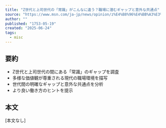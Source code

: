 ```yaml
---
title: "Z世代と上司世代の「常識」がこんなに違う？職場に潜むギャップと意外な共通点"
source: "https://www.msn.com/ja-jp/news/opinion/z%E4%B8%96%E4%BB%A3%E3%81%A8%E4%B8%8A%E5%8F%B8%E4%B8%96%E4%BB%A3%E3%81%AE-%E5%B8%B8%E8%AD%98-%E3%81%8C%E3%81%93%E3%82%93%E3%81%AA%E3%81%AB%E9%81%95%E3%81%86-%E8%81%B7%E5%A0%B4%E3%81%AB%E6%BD%9C%E3%82%80%E3%82%AE%E3%83%A3%E3%83%83%E3%83%97%E3%81%A8%E6%84%8F%E5%A4%96%E3%81%AA%E5%85%B1%E9%80%9A%E7%82%B9/ar-AA1FOjUm?ocid=msedgntp&pc=U531&cvid=61722963ebfa48f99f566d7a7134414d&ei=16"
author: ""
published: "1753-05-19"
created: "2025-06-24"
tags:
  - misc
---
```


## 要約
- Z世代と上司世代の間にある「常識」のギャップを調査
- 多様な価値観が尊重される現代の職場環境を描写
- 世代間の明確なギャップと意外な共通点を分析
- より良い働き方のヒントを提示

## 本文

[本文なし] 